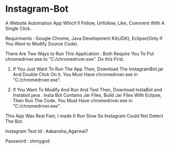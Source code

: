# Instagram-Bot
A Website Automation App Which'll Follow, Unfollow, Like, Comment With A Single Click.

Requirments : Google Chrome, Java Development Kit(JDK), Eclipse(Only If You Want to Modify Source Code). 

There Are Two Ways to Run This Application : Both Require You To Put chromedriver.exe to "C:/chromedriver.exe". Do this First.

1. If You Just Want To Run The App Then, Download The InstagramBot.jar And Double Click On it. You Must Have chromedriver.exe in "C:/chromedriver.exe".
   
2. If You Want To Modify And Run And Test Then, Download InstaBot and Instabot.java . Insta Bot Contains Jar Files, Build Jar Files With Eclipse, Then Run The Code. You Must Have chromedriver.exe in "C:/chromedriver.exe".

This App Was Real Fast, I made It Run Slow So Instagram Could Not Detect The Bot.

Instagram Test Id : Aakansha_Agarwal7

Password : ohmygod
